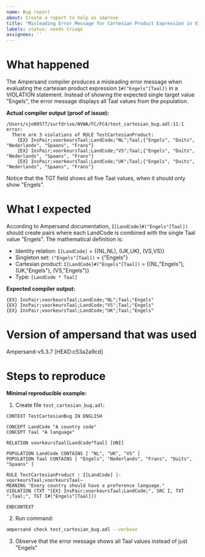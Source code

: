 ```yaml
---
name: Bug report
about: Create a report to help us improve
title: "Misleading Error Message for Cartesian Product Expression in VIOLATION Statement"
labels: status: needs triage
assignees: ''
---
```


# What happened

The Ampersand compiler produces a misleading error message when evaluating the cartesian product expression `I#("Engels"[Taal])` in a VIOLATION statement. Instead of showing the expected single target value "Engels", the error message displays all Taal values from the population.

**Actual compiler output (proof of issue):**
```
/Users/sjo00577/surfdrive/NVWA/FC/FC4/test_cartesian_bug.adl:11:1 error:
  There are 3 violations of RULE TestCartesianProduct:
    {EX} InsPair;voorkeursTaal;LandCode;"NL";Taal;{"Engels", "Duits", "Nederlands", "Spaans", "Frans"}
    {EX} InsPair;voorkeursTaal;LandCode;"VS";Taal;{"Engels", "Duits", "Nederlands", "Spaans", "Frans"}
    {EX} InsPair;voorkeursTaal;LandCode;"UK";Taal;{"Engels", "Duits", "Nederlands", "Spaans", "Frans"}
```

Notice that the TGT field shows all five Taal values, when it should only show "Engels".

# What I expected

According to Ampersand documentation, `I[LandCode]#("Engels"[Taal])` should create pairs where each LandCode is combined with the single Taal value "Engels". The mathematical definition is:
- Identity relation: `I[LandCode]` = {(NL,NL), (UK,UK), (VS,VS)}
- Singleton set: `("Engels"[Taal])` = {"Engels"}  
- Cartesian product: `I[LandCode]#("Engels"[Taal])` = {(NL,"Engels"), (UK,"Engels"), (VS,"Engels")}
- Type: `[LandCode * Taal]`

**Expected compiler output:**
```
{EX} InsPair;voorkeursTaal;LandCode;"NL";Taal;"Engels"
{EX} InsPair;voorkeursTaal;LandCode;"VS";Taal;"Engels"  
{EX} InsPair;voorkeursTaal;LandCode;"UK";Taal;"Engels"
```

# Version of ampersand that was used

Ampersand-v5.3.7 [HEAD:c53a2a9cd]

# Steps to reproduce

**Minimal reproducible example:**

1. Create file `test_cartesian_bug.adl`:

```Ampersand
CONTEXT TestCartesianBug IN ENGLISH

CONCEPT LandCode "A country code"
CONCEPT Taal "A language"

RELATION voorkeursTaal[LandCode*Taal] [UNI]

POPULATION LandCode CONTAINS [ "NL", "UK", "VS" ]
POPULATION Taal CONTAINS [ "Engels", "Nederlands", "Frans", "Duits", "Spaans" ]

RULE TestCartesianProduct : I[LandCode] |- voorkeursTaal;voorkeursTaal~
MEANING "Every country should have a preference language."
VIOLATION (TXT "{EX} InsPair;voorkeursTaal;LandCode;", SRC I, TXT ";Taal;", TGT I#("Engels"[Taal]))

ENDCONTEXT
```

2. Run command:
```bash
ampersand check test_cartesian_bug.adl --verbose
```

3. Observe that the error message shows all Taal values instead of just "Engels"
